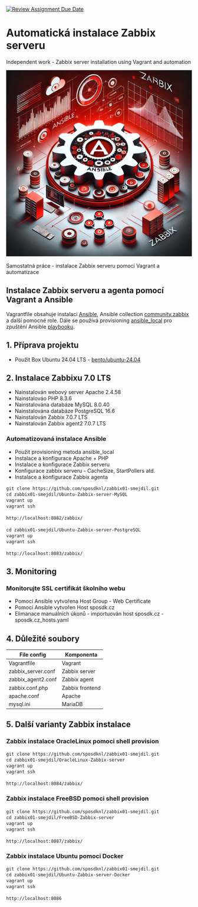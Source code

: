 [![Review Assignment Due Date](https://classroom.github.com/assets/deadline-readme-button-22041afd0340ce965d47ae6ef1cefeee28c7c493a6346c4f15d667ab976d596c.svg)](https://classroom.github.com/a/UnL7NDUC)

# Automatická instalace Zabbix serveru
Independent work - Zabbix server installation using Vagrant and automation

![Zabbix and Ansible by AI](./Images/Zabbix-Ansible2.webp)

Samostatná práce - instalace Zabbix serveru pomocí Vagrant a automatizace

## Instalace Zabbix serveru a agenta pomocí Vagrant a Ansible

Vagrantfile obsahuje instalaci [Ansible](https://www.ansible.com), Ansible collection [community.zabbix](https://galaxy.ansible.com/ui/repo/published/community/zabbix/) a další pomocné role. Dále se používá provisioning [ansible_local](https://developer.hashicorp.com/vagrant/docs/provisioning/ansible_local) pro zpuštění Ansible [playbooku](https://docs.ansible.com/ansible/latest/playbook_guide/playbooks_intro.html).

## 1. Příprava projektu

- Použit Box Ubuntu 24.04 LTS - [bento/ubuntu-24.04](https://portal.cloud.hashicorp.com/vagrant/discover/bento/ubuntu-24.04)

## 2. Instalace Zabbixu 7.0 LTS

- Nainstalován webový server Apache 2.4.58
- Nainstalováo PHP 8.3.6
- Nainstalována databáze MySQL 8.0.40
- Nainstalována databáze PostgreSQL 16.6
- Nainstalován Zabbix 7.0.7 LTS
- Nainstalován Zabbix agent2 7.0.7 LTS

### Automatizovaná instalace Ansible

- Použit provisioning metoda ansible_local
- Instalace a konfigurace Apache + PHP
- Instalace a konfigurace Zabbix serveru
- Konfigurace zabbix serveru - CacheSize, StartPollers atd.
- Instalace a konfigurace Zabbix agenta

```console
git clone https://github.com/sposdknl/zabbix01-smejdil.git
cd zabbix01-smejdil/Ubuntu-Zabbix-server-MySQL
vagrant up
vagrant ssh

http://localhost:8082/zabbix/

cd zabbix01-smejdil/Ubuntu-Zabbix-server-PostgreSQL
vagrant up
vagrant ssh

http://localhost:8083/zabbix/
```
## 3. Monitoring
### Monitorujte SSL certifikát školního webu

- Pomocí Ansible vytvořena Host Group - Web Certificate
- Pomocí Ansible vytvořen Host sposdk.cz
- Elimanace manuálních úkonů - importuován host sposdk.cz - sposdk.cz_hosts.yaml

## 4. Důležité soubory

| File config                   | Komponenta      |
|-------------------------------|-----------------|
| Vagrantfile                   | Vagrant         |
| zabbix_server.conf            | Zabbix server   |
| zabbix_agent2.conf            | Zabbix agent    |
| zabbix.conf.php               | Zabbix frontend |
| apache.conf                   | Apache          |
| mysql.ini                     | MariaDB         |

## 5. Další varianty Zabbix instalace
### Zabbix instalace OracleLinux pomoci shell provision
```console
git clone https://github.com/sposdknl/zabbix01-smejdil.git
cd zabbix01-smejdil/OracleLinux-Zabbix-server
vagrant up
vagrant ssh

http://localhost:8084/zabbix/
```

### Zabbix instalace FreeBSD pomoci shell provision
```console
git clone https://github.com/sposdknl/zabbix01-smejdil.git
cd zabbix01-smejdil/FreeBSD-Zabbix-server
vagrant up
vagrant ssh

http://localhost:8087/zabbix/
```

### Zabbix instalace Ubuntu pomoci Docker
```console
git clone https://github.com/sposdknl/zabbix01-smejdil.git
cd zabbix01-smejdil/Ubuntu-Zabbix-server-Docker
vagrant up
vagrant ssh

http://localhost:8086
```